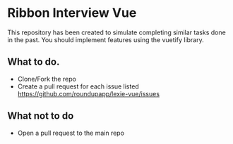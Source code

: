 # Ribbon Interview Vue

This repository has been created to simulate completing similar tasks done in the past. 
You should implement features using the vuetify library. 


## What to do.

* Clone/Fork the repo
* Create a pull request for each issue listed https://github.com/roundupapp/lexie-vue/issues

## What not to do
* Open a pull request to the main repo

